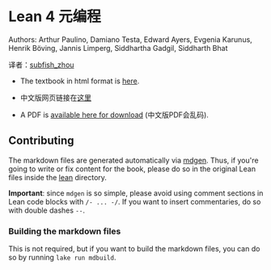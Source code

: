 # Lean 4 元编程

Authors: Arthur Paulino, Damiano Testa, Edward Ayers, Evgenia Karunus, Henrik Böving, Jannis Limperg, Siddhartha Gadgil, Siddharth Bhat

译者：[subfish_zhou](https://github.com/subfish-zhou)

* The textbook in html format is [here](https://leanprover-community.github.io/lean4-metaprogramming-book/).
* 中文版网页链接在[这里](https://www.leanprover.cn/mp-lean-zh/)

* A PDF is [available here for download](../../releases/download/latest/Metaprogramming.in.Lean.4.pdf) (中文版PDF会乱码).

## Contributing

The markdown files are generated automatically via [mdgen](https://github.com/Seasawher/mdgen).
Thus, if you're going to write or fix content for the book, please do so in the original Lean files inside the [lean](lean) directory.

**Important**: since `mdgen` is so simple, please avoid using comment sections
in Lean code blocks with `/- ... -/`. If you want to insert commentaries, do so
with double dashes `--`.

### Building the markdown files

This is not required, but if you want to build the markdown files, you can do so by running `lake run mdbuild`.
